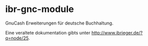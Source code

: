 # ibr-gnc-module
GnuCash Erweiterungen für deutsche Buchhaltung.

Eine veraltete dokumentation gibts unter http://www.ibrieger.de/?q=node/25.

